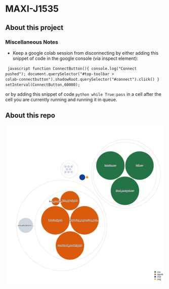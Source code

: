 # MAXI-J1535
## About this project

### Miscellaneous Notes
* Keep a google colab session from disconnecting by either adding this snippet of code in the google console (via inspect element): 

<code> javascript 
function ConnectButton(){
  console.log("Connect pushed"); 
  document.querySelector("#top-toolbar > colab-connectbutton").shadowRoot.querySelector("#connect").click() 
}
setInterval(ConnectButton,60000);
</code> 

or by adding this snippet of code ```python while True:pass``` in a cell after the cell you are currently running and running it in queue. 

## About this repo
![Visualization of this repo](./diagram.svg)

